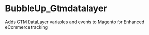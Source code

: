 # BubbleUp_Gtmdatalayer
Adds GTM DataLayer variables and events to Magento for Enhanced eCommerce tracking
